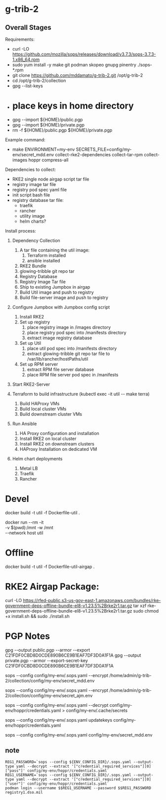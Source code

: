 # g-trib-2

## Overall Stages

Requirements:
- curl -LO https://github.com/mozilla/sops/releases/download/v3.7.3/sops-3.7.3-1.x86_64.rpm
- sudo yum install -y make git podman skopeo gnupg pinentry ./sops-*.rpm
- git clone https://github.com/mddamato/g-trib-2.git /opt/g-trib-2
- cd /opt/g-trib-2/collection
- gpg --list-keys
- # place keys in home directory
- gpg --import ${HOME}/public.pgp
- gpg --import ${HOME}/private.pgp
- rm -f ${HOME}/public.pgp ${HOME}/private.pgp

Example command:
- make ENVIRONMENT=my-env SECRETS_FILE=config/my-env/secret_mdd.env collect-rke2-dependencies collect-tar-rpm collect-images hoppr compress-all


Dependencies to collect:
- RKE2 single node airgap script tar file
- registry image tar file
- registry pod spec yaml file
- init script bash file
- registry database tar file:
  - traefik
  - rancher
  - utility image
  - helm charts?



Install process:
1) Dependency Collection
   1) A tar file containing the util image:
      1) Terraform installed
      2) ansible installed
   2) RKE2 Bundle
   3) glowing-tribble git repo tar
   4) Registry Database
   5) Registry Image Tar file
   6) Ship to existing Jumpbox in airgap
   7) Build Util image and push to registry
   8) Build file-server image and push to registry
2) Configure Jumpbox with Jumpbox config script
   1) Install RKE2
   2) Set up registry
      1) place registry image in /images directory
      2) place registry pod spec into /manifests directory
      3) extract image registry database
   3) Set up Util
      1) place util pod spec into /manifests directory
      2) extract glowing-tribble git repo tar file to /var/lib/rancher/hostPaths/util
   4) Set up RPM server
      1) extract RPM file server database
      2) place RPM file server pod spec in /manifests
3) Start RKE2-Server
4) Terraform to build infrastructure (kubectl exec -it util -- make terra)
   1) Build HAProxy VMs
   2) Build local cluster VMs
   3) Build downstream cluster VMs
5) Run Ansible
   1) HA Proxy configuration and installation
   2) Install RKE2 on local cluster
   3) Install RKE2 on downstream clusters
   4) HAProxy Installation on dedicated VM


6) Helm chart deployments
   1) Metal LB
   2) Traefik
   3) Rancher





# Devel

docker build -t util -f Dockerfile-util .

docker run --rm -it \
-v $(pwd):/mnt -w /mnt \
--network host util

# Offline

docker build -t util -f Dockerfile-util-airgap .


# RKE2 Airgap Package:

curl -LO https://rfed-public.s3-us-gov-east-1.amazonaws.com/bundles/rke-government-deps-offline-bundle-el8-v1.23.5%2Brke2r1.tar.gz
tar xzf rke-government-deps-offline-bundle-el8-v1.23.5%2Brke2r1.tar.gz
sudo chmod +x install.sh && sudo ./install.sh

# PGP Notes

gpg --output public.pgp --armor --export C21FDF0CBD8D0CDE890B6CE9B1EAF7DF3D0A1F1A
gpg --output private.pgp --armor --export-secret-key C21FDF0CBD8D0CDE890B6CE9B1EAF7DF3D0A1F1A

sops --config config/my-env/.sops.yaml --encrypt /home/admin/g-trib-2/collection/config/my-env/secret_mdd.env

sops --config config/my-env/.sops.yaml --encrypt /home/admin/g-trib-2/collection/config/my-env/secret_ajm.env

sops --config config/my-env/.sops.yaml --decrypt config/my-env/hoppr/credentials.yaml > config/my-env/.cache/secrets

sops --config config/my-env/.sops.yaml updatekeys config/my-env/hoppr/credentials.yaml

sops --config config/my-env/.sops.yaml config/my-env/secret_mdd.env

## note
	REG1_PASSWORD=`sops --config ${ENV_CONFIG_DIR}/.sops.yaml --output-type yaml --decrypt --extract '["credential_required_services"][0]["pass"]' config/my-env/hoppr/credentials.yaml`
	REG1_USERNAME=`sops --config ${ENV_CONFIG_DIR}/.sops.yaml --output-type yaml --decrypt --extract '["credential_required_services"][0]["user"]' config/my-env/hoppr/credentials.yaml`
	podman login --username $$REG1_USERNAME --password $$REG1_PASSWORD registry1.dso.mil